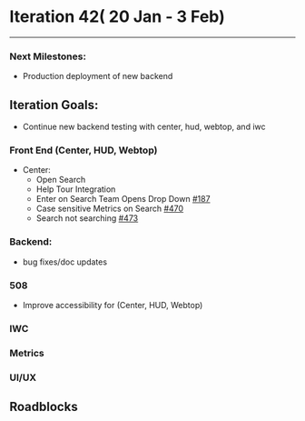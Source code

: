 # Iteration 42( 20 Jan - 3 Feb)

*** 
### Next Milestones:
* Production deployment of new backend

## Iteration Goals:
* Continue new backend testing with center, hud, webtop, and iwc


### Front End (Center, HUD, Webtop)

* Center:
  * Open Search
  * Help Tour Integration
  * Enter on Search Team Opens Drop Down [#187](https://github.com/ozone-development/ozp-center/issues/187) 
  * Case sensitive Metrics on Search [#470](https://github.com/ozone-development/ozp-center/issues/470)
  * Search not searching [#473](https://github.com/ozone-development/ozp-center/issues/473)

### Backend:
* bug fixes/doc updates

### 508 
* Improve accessibility for (Center, HUD, Webtop)

### IWC

### Metrics

### UI/UX

## Roadblocks
